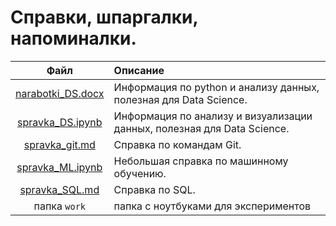 # Справки, шпаргалки, напоминалки.

Файл | Описание
:---:|:--------
[narabotki_DS.docx](./narabotki_DS.docx) | Информация по python и анализу данных, полезная для Data Science.
[spravka_DS.ipynb](./spravka_DS.ipynb) | Информация по анализу и визуализации данных, полезная для Data Science.
[spravka_git.md](./spravka_git.md) | Справка по командам Git.
[spravka_ML.ipynb](./spravka_ML.ipynb) | Небольшая справка по машинному обучению.
[spravka_SQL.md](./spravka_SQL.md) | Справка по SQL.
папка `work` | папка с ноутбуками для экспериментов